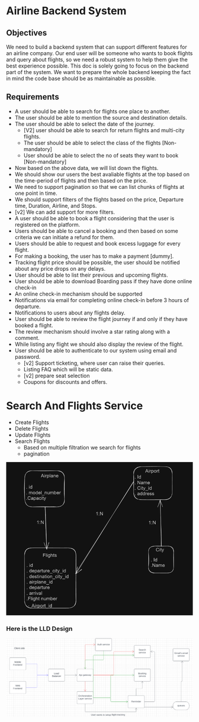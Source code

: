 # Airline Backend System

## Objectives

We need to build a backend system that can support different features for an airline company. Our end user will be someone who wants to book flights and query about flights, so we need a robust system to help them give the best experience possible. This doc is solely going to focus on the backend part of the system. We want to prepare the whole backend
keeping the fact in mind the code base should be as maintainable as possible.

## Requirements

- A user should be able to search for flights one place to another.
- The user should be able to mention the source and destination details.
- The user should be able to select the date of the journey.
  - [V2] user should be able to search for return flights and multi-city flights.
  - The user should be able to select the class of the flights [Non-mandatory]
  - User should be able to select the no of seats they want to book [Non-mandatory]
- Now based on the above data, we will list down the flights.
- We should show our users the best avaliable flights at the top based on the time-period of flights and then based on the price.
- We need to support pagination so that we can list chunks of flights at one point in time.
- We should support filters of the flights based on the price, Departure time, Duration, Airline, and Stops.
- [v2] We can add support for more filters.
- A user should be able to book a flight considering that the user is registered on the platform.
- Users should be able to cancel a booking and then based on some criteria we can initiate a refund for them.
- Users should be able to request and book excess luggage for every flight.
- For making a booking, the user has to make a payment [dummy].
- Tracking flight price should be possible, the user should be notified about any price drops on any delays.
- User should be able to list their previous and upcoming flights.
- User should be able to download Boarding pass if they have done online check-in
- An online check-in mechanism should be supported
- Notifications via email for completing online check-in before 3 hours of departure.
- Notifications to users about any flights delay.
- User should be able to review the flight journey if and only if they have booked a flight.
- The review mechanism should involve a star rating along with a comment.
- While listing any flight we should also display the review of the flight.
- User should be able to authenticate to our system using email and password.
  - [v2] Support ticketing, where user can raise their queries.
  - Listing FAQ which will be static data.
  - [v2] prepare seat selection
  - Coupons for discounts and offers.

# Search And Flights Service

- Create Flights
- Delete Flights
- Update Flights
- Search Flights
  - Based on multiple filtration we search for flights
  - pagination
  
![alt text](./airline_image.png)

### Here is the LLD Design

![HLD](./airline-image.png)
